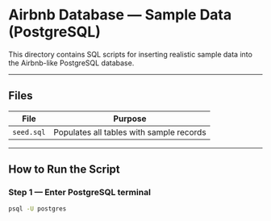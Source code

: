 # Airbnb Database — Sample Data (PostgreSQL)

This directory contains SQL scripts for inserting realistic sample data into the Airbnb-like PostgreSQL database.

---

##  Files

| File | Purpose |
|------|---------|
| `seed.sql` | Populates all tables with sample records |

---

##  How to Run the Script

### Step 1 — Enter PostgreSQL terminal
```bash
psql -U postgres